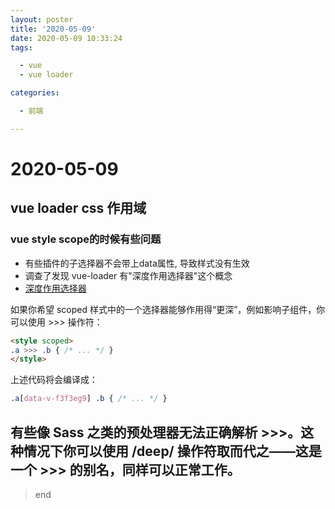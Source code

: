 ```yaml
---
layout: poster
title: '2020-05-09'
date: 2020-05-09 10:33:24
tags:

  - vue
  - vue loader

categories:

  - 前端

---
```


# 2020-05-09

## vue loader css 作用域

### vue style scope的时候有些问题

  * 有些插件的子选择器不会带上data属性, 导致样式没有生效 
  * 调查了发现 vue-loader 有"深度作用选择器"这个概念
  * [深度作用选择器](https://vue-loader.vuejs.org/zh/guide/scoped-css.html#%E6%B7%B1%E5%BA%A6%E4%BD%9C%E7%94%A8%E9%80%89%E6%8B%A9%E5%99%A8)

  如果你希望 scoped 样式中的一个选择器能够作用得“更深”，例如影响子组件，你可以使用 >>> 操作符：  
  ~~~html
  <style scoped>
  .a >>> .b { /* ... */ }
  </style>
  ~~~
  上述代码将会编译成：  
  ~~~css
  .a[data-v-f3f3eg9] .b { /* ... */ }
  ~~~
  有些像 Sass 之类的预处理器无法正确解析 >>>。这种情况下你可以使用 /deep/ 操作符取而代之——这是一个 >>> 的别名，同样可以正常工作。
  ---
  > end